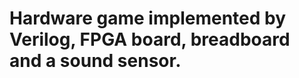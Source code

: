 
# Hardware game implemented by Verilog, FPGA board, breadboard and a sound sensor.

```Verilog

```
